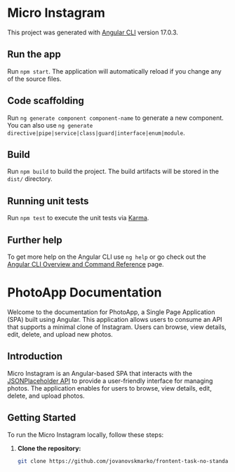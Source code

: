 # Micro Instagram

This project was generated with [Angular CLI](https://github.com/angular/angular-cli) version 17.0.3.

## Run the app

Run `npm start`. The application will automatically reload if you change any of the source files.

## Code scaffolding

Run `ng generate component component-name` to generate a new component. You can also use `ng generate directive|pipe|service|class|guard|interface|enum|module`.

## Build

Run `npm build` to build the project. The build artifacts will be stored in the `dist/` directory.

## Running unit tests

Run `npm test` to execute the unit tests via [Karma](https://karma-runner.github.io).

## Further help

To get more help on the Angular CLI use `ng help` or go check out the [Angular CLI Overview and Command Reference](https://angular.io/cli) page.

# PhotoApp Documentation

Welcome to the documentation for PhotoApp, a Single Page Application (SPA) built using Angular. This application allows users to consume an API that supports a minimal clone of Instagram. Users can browse, view details, edit, delete, and upload new photos.

## Introduction

Micro Instagram is an Angular-based SPA that interacts with the [JSONPlaceholder API](http://jsonplaceholder.typicode.com/) to provide a user-friendly interface for managing photos. The application enables for users to browse, view details, edit, delete, and upload photos.

## Getting Started

To run the Micro Instagram locally, follow these steps:

1. **Clone the repository:**

   ```bash
   git clone https://github.com/jovanovskmarko/frontent-task-no-standalone.git
   ```
